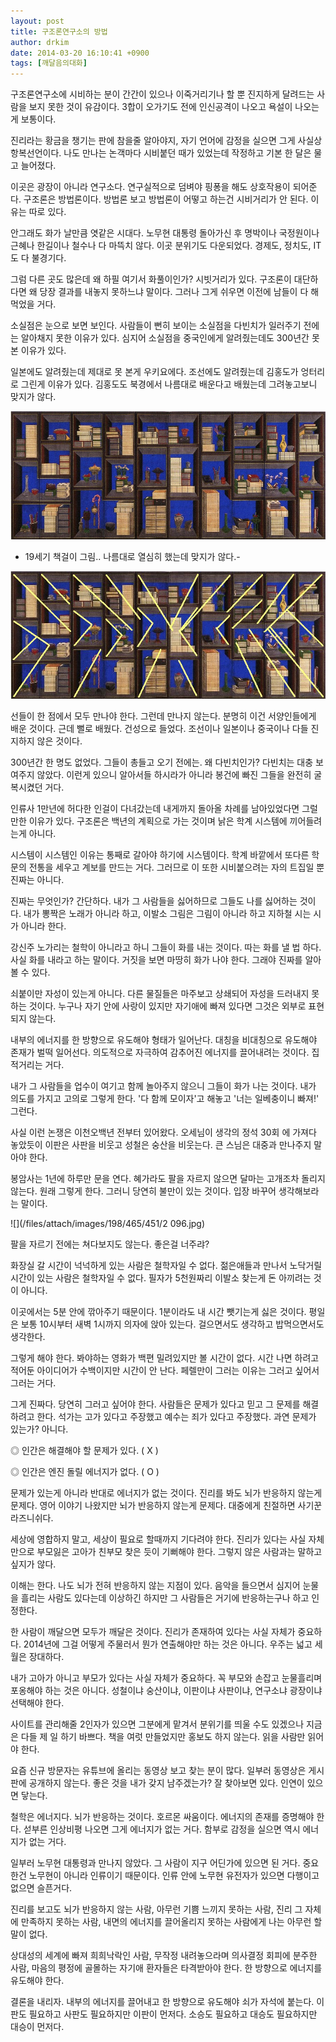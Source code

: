 ```yaml
---
layout: post
title: 구조론연구소의 방법
author: drkim
date: 2014-03-20 16:10:41 +0900
tags: [깨달음의대화]
---
```

구조론연구소에 시비하는 분이 간간이 있으나 이죽거리기나 할 뿐 진지하게 달려드는 사람을 보지 못한 것이 유감이다. 3합이 오가기도 전에 인신공격이 나오고 욕설이 나오는게 보통이다.

  


진리라는 황금을 챙기는 판에 참을줄 알아야지, 자기 언어에 감정을 실으면 그게 사실상 항복선언이다. 나도 만나는 논객마다 시비붙던 때가 있었는데 작정하고 기본 한 달은 물고 늘어졌다. 

  


이곳은 광장이 아니라 연구소다. 연구실적으로 덤벼야 핑퐁을 해도 상호작용이 되어준다. 구조론은 방법론이다. 방법론 보고 방법론이 어떻고 하는건 시비거리가 안 된다. 이유는 따로 있다.

  


안그래도 화가 날만큼 엿같은 시대다. 노무현 대통령 돌아가신 후 명박이나 국정원이나 근혜나 한길이나 철수나 다 마뜩치 않다. 이곳 분위기도 다운되었다. 경제도, 정치도, IT도 다 불경기다. 

  


그럼 다른 곳도 많은데 왜 하필 여기서 화풀이인가? 시빗거리가 있다. 구조론이 대단하다면 왜 당장 결과를 내놓지 못하느냐 말이다. 그러나 그게 쉬우면 이전에 남들이 다 해먹었을 거다. 

  


소실점은 눈으로 보면 보인다. 사람들이 뻔히 보이는 소실점을 다빈치가 일러주기 전에는 알아채지 못한 이유가 있다. 심지어 소실점을 중국인에게 알려줬는데도 300년간 못본 이유가 있다.

  


일본에도 알려줬는데 제대로 못 본게 우키요에다. 조선에도 알려줬는데 김홍도가 엉터리로 그린게 이유가 있다. 김홍도도 북경에서 나름대로 배운다고 배웠는데 그려놓고보니 맞지가 않다. 

  



![](/files/attach/images/198/465/451/viewPhotoFile.jpg)   


  


- 19세기 책걸이 그림.. 나름대로 열심히 했는데 맞지가 않다.-

  



![](/files/attach/images/198/465/451/viewP.JPG)   


  


  


선들이 한 점에서 모두 만나야 한다. 그런데 만나지 않는다. 분명히 이건 서양인들에게 배운 것이다. 근데 뻘로 배웠다. 건성으로 들었다. 조선이나 일본이나 중국이나 다들 진지하지 않은 것이다.

  


300년간 한 명도 없었다. 그들이 총들고 오기 전에는. 왜 다빈치인가? 다빈치는 대충 보여주지 않았다. 이런게 있으니 알아서들 하시라가 아니라 봉건에 빠진 그들을 완전히 굴복시켰던 거다. 

  


인류사 1만년에 허다한 인걸이 다녀갔는데 내게까지 돌아올 차례를 남아있었다면 그럴만한 이유가 있다. 구조론은 백년의 계획으로 가는 것이며 낡은 학계 시스템에 끼어들려는게 아니다.

  


시스템이 시스템인 이유는 통째로 갈아야 하기에 시스템이다. 학계 바깥에서 또다른 학문의 전통을 세우고 계보를 만드는 거다. 그러므로 이 또한 시비붙으려는 자의 트집일 뿐 진짜는 아니다. 

  


진짜는 무엇인가? 간단하다. 내가 그 사람들을 싫어하므로 그들도 나를 싫어하는 것이다. 내가 뽕짝은 노래가 아니라 하고, 이발소 그림은 그림이 아니라 하고 지하철 시는 시가 아니라 한다. 

  


강신주 노가리는 철학이 아니라고 하니 그들이 화를 내는 것이다. 따는 화를 낼 법 하다. 사실 화를 내라고 하는 말이다. 거짓을 보면 마땅히 화가 나야 한다. 그래야 진짜를 알아볼 수 있다. 

  


쇠붙이만 자성이 있는게 아니다. 다른 물질들은 마주보고 상쇄되어 자성을 드러내지 못하는 것이다. 누구나 자기 안에 사랑이 있지만 자기애에 빠져 있다면 그것은 외부로 표현되지 않는다. 

  


내부의 에너지를 한 방향으로 유도해야 형태가 일어난다. 대칭을 비대칭으로 유도해야 존재가 벌떡 일어선다. 의도적으로 자극하여 감추어진 에너지를 끌어내려는 것이다. 집적거리는 거다. 

  


내가 그 사람들을 업수이 여기고 함께 놀아주지 않으니 그들이 화가 나는 것이다. 내가 의도를 가지고 고의로 그렇게 한다. '다 함께 모이자'고 해놓고 '너는 일베충이니 빠져!' 그런다.

  


사실 이런 논쟁은 이천오백년 전부터 있어왔다. 오세님이 생각의 정석 30회 에 가져다 놓았듯이 이판은 사판을 비웃고 성철은 숭산을 비웃는다. 큰 스님은 대중과 만나주지 말아야 한다. 

  


봉암사는 1년에 하루만 문을 연다. 혜가라도 팔을 자르지 않으면 달마는 고개조차 돌리지 않는다. 원래 그렇게 한다. 그러니 당연히 불만이 있는 것이다. 입장 바꾸어 생각해보라는 말이다. 

  



![](/files/attach/images/198/465/451/2 096.jpg) 

  


팔을 자르기 전에는 쳐다보지도 않는다. 좋은걸 너주랴?

  


화장실 갈 시간이 넉넉하게 있는 사람은 철학자일 수 없다. 젊은애들과 만나서 노닥거릴 시간이 있는 사람은 철학자일 수 없다. 필자가 5천원짜리 이발소 찾는게 돈 아끼려는 것이 아니다. 

  


이곳에서는 5분 안에 깎아주기 때문이다. 1분이라도 내 시간 뺏기는게 싫은 것이다. 평일은 보통 10시부터 새벽 1시까지 의자에 앉아 있는다. 걸으면서도 생각하고 밥먹으면서도 생각한다. 

  


그렇게 해야 한다. 봐야하는 영화가 백편 밀려있지만 볼 시간이 없다. 시간 나면 하려고 적어둔 아이디어가 수백이지만 시간이 안 난다. 페렐만이 그러는 이유는 그러고 싶어서 그러는 거다. 

  


그게 진짜다. 당연히 그러고 싶어야 한다. 사람들은 문제가 있다고 믿고 그 문제를 해결하려고 한다. 석가는 고가 있다고 주장했고 예수는 죄가 있다고 주장했다. 과연 문제가 있는가? 아니다. 

  


◎ 인간은 해결해야 할 문제가 있다. ( X )  
      
◎ 인간은 엔진 돌릴 에너지가 없다. ( O )

  


문제가 있는게 아니라 반대로 에너지가 없는 것이다. 진리를 봐도 뇌가 반응하지 않는게 문제다. 영어 이야기 나왔지만 뇌가 반응하지 않는게 문제다. 대중에게 친절하면 사기꾼 라즈니쉬다. 

  


세상에 영합하지 말고, 세상이 필요로 할때까지 기다려야 한다. 진리가 있다는 사실 자체만으로 부모잃은 고아가 친부모 찾은 듯이 기뻐해야 한다. 그렇지 않은 사람과는 말하고 싶지가 않다. 

  


이해는 한다. 나도 뇌가 전혀 반응하지 않는 지점이 있다. 음악을 들으면서 심지어 눈물을 흘리는 사람도 있다는데 이상하긴 하지만 그 사람들은 거기에 반응하는구나 하고 인정한다. 

  


한 사람이 깨달으면 모두가 깨달은 것이다. 진리가 존재하여 있다는 사실 자체가 중요하다. 2014년에 그걸 어떻게 주물러서 뭔가 연출해야만 하는 것은 아니다. 우주는 넓고 세월은 장대하다. 

  


내가 고아가 아니고 부모가 있다는 사실 자체가 중요하다. 꼭 부모와 손잡고 눈물흘리며 포옹해야 하는 것은 아니다. 성철이냐 숭산이냐, 이판이냐 사판이냐, 연구소냐 광장이냐 선택해야 한다. 

  


사이트를 관리해줄 2인자가 있으면 그분에게 맡겨서 분위기를 띄울 수도 있겠으나 지금은 다들 제 일 하기 바쁘다. 책을 여럿 만들었지만 홍보도 하지 않는다. 읽을 사람만 읽어야 한다. 

  


요즘 신규 방문자는 유튜브에 올리는 동영상 보고 찾는 분이 많다. 일부러 동영상은 게시판에 공개하지 않는다. 좋은 것을 내가 갖지 남주겠는가? 잘 찾아보면 있다. 인연이 있으면 닿는다. 

  


철학은 에너지다. 뇌가 반응하는 것이다. 호르몬 싸움이다. 에너지의 존재를 증명해야 한다. 섣부른 인상비평 나오면 그게 에너지가 없는 거다. 함부로 감정을 실으면 역시 에너지가 없는 거다. 

  


일부러 노무현 대통령과 만나지 않았다. 그 사람이 지구 어딘가에 있으면 된 거다. 중요한건 노무현이 아니라 인류이기 때문이다. 인류 안에 노무현 유전자가 있으면 다행이고 없으면 슬픈거다.

  


진리를 보고도 뇌가 반응하지 않는 사람, 아무런 기쁨 느끼지 못하는 사람, 진리 그 자체에 만족하지 못하는 사람, 내면의 에너지를 끌어올리지 못하는 사람에게 나는 아무런 할 말이 없다.

  


상대성의 세계에 빠져 희희낙락인 사람, 무작정 내려놓으라며 의사결정 회피에 분주한 사람, 마음의 평정에 골몰하는 자기애 환자들은 타격받아야 한다. 한 방향으로 에너지를 유도해야 한다. 

  


결론을 내리자. 내부의 에너지를 끌어내고 한 방향으로 유도해야 쇠가 자석에 붙는다. 이판도 필요하고 사판도 필요하지만 이판이 먼저다. 소승도 필요하고 대승도 필요하지만 대승이 먼저다.
